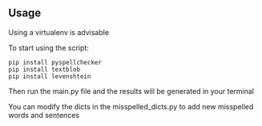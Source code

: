 ## Usage

Using a virtualenv is advisable

To start using the script:

```
pip install pyspellchecker
pip install textblob
pip install levenshtein
```

Then run the main.py file and the results will be generated in your terminal

You can modify the dicts in the misspelled_dicts.py to add new misspelled words and sentences